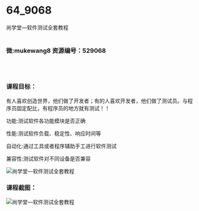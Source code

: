 # 64_9068
尚学堂—软件测试全套教程
<br/></br>
<h3>微:mukewang8 资源编号：529068</h3>
<br/></br>
<h3>课程目标：</h3>
<p>有人喜欢创造世界，他们做了开发者；有的人喜欢开发者，他们做了测试员。与程序员固定配比，有程序员的地方就有测试！！</p>
<p>功能:测试软件各功能模块是否正确</p>
<p>性能:测试软件负载、稳定性、响应时间等</p>
<p>自动化:通过工具或者程序辅助手工进行<a title="查看与 软件测试 相关的文章" target="_blank">软件测试</a></p>
<p>兼容性:测试软件对不同设备是否兼容</p>
<p><img src="https://www.ko996.com/wp-content/uploads/img/2019/11/356-90-300x233.jpg" alt="尚学堂—软件测试全套教程"></p>
<h3>课程截图：</h3>
<p><img src="https://www.ko996.com/wp-content/uploads/img/2019/11/11111-41.jpg" alt="尚学堂—软件测试全套教程"></p>
